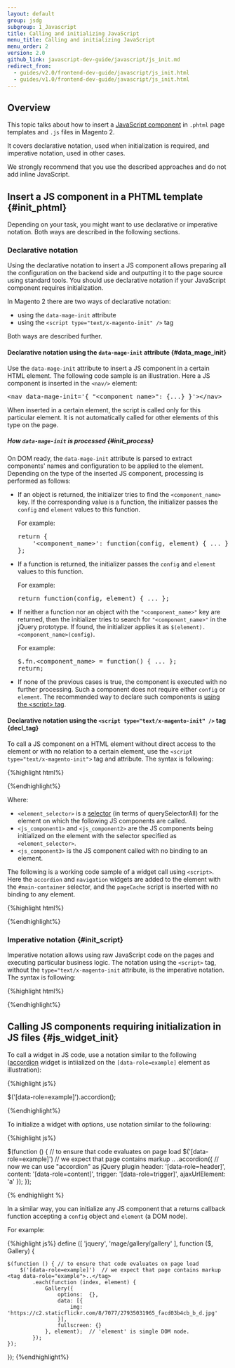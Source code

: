 ```yaml
---
layout: default
group: jsdg
subgroup: 1_Javascript
title: Calling and initializing JavaScript
menu_title: Calling and initializing JavaScript
menu_order: 2
version: 2.0
github_link: javascript-dev-guide/javascript/js_init.md
redirect_from:
  - guides/v2.0/frontend-dev-guide/javascript/js_init.html
  - guides/v1.0/frontend-dev-guide/javascript/js_init.html
---
```


<h2 id="js_init_overview">Overview</h2>

This topic talks about how to insert a [JavaScript component]({{site.gdeurl}}javascript-dev-guide/bk-javascript-dev-guide.html#js_terms) in `.phtml` page templates and `.js` files in Magento 2. 

It covers declarative notation, used when initialization is required, and imperative notation, used in other cases. 

We strongly recommend that you use the described approaches and do not add inline JavaScript. 

## Insert a JS component in a PHTML template {#init_phtml}
Depending on your task, you might want to use declarative or imperative notation. Both ways are described in the following sections.


### Declarative notation

Using the declarative notation to insert a JS component allows preparing all the configuration on the backend side and outputting it to the page source using standard tools. You should use declarative notation if your JavaScript component requires initialization.

In Magento 2 there are two ways of declarative notation:

 - using the `data-mage-init` attribute
 - using the `<script type="text/x-magento-init" />` tag

Both ways are described further.

#### Declarative notation using the `data-mage-init` attribute {#data_mage_init}

Use the <code>data-mage-init</code> attribute to insert a JS component in a certain HTML element. The following code sample is an illustration. Here a JS component is inserted in the `<nav/>` element:
<pre>
&lt;nav data-mage-init='{ &quot;&lt;component_name&gt;&quot;: {...} }'&gt;&lt;/nav&gt;
</pre>

When inserted in a certain element, the script is called only for this particular element. It is not automatically called for other elements of this type on the page. 

##### How `data-mage-init` is processed {#init_process}

On DOM ready, the `data-mage-init` attribute is parsed to extract components' names and configuration to be applied to the element. 
Depending on the type of the inserted JS component, processing is performed as follows:
<ul>

<li>If an object is returned, the initializer tries to find the <code>&lt;component_name&gt;</code> key. If the corresponding value is a function, the initializer passes the <code>config</code> and <code>element</code> values to this function.

For example:
<pre>
return {
    '&lt;component_name&gt;': function(config, element) { ... }
};
</pre>
</li>
<li>If a function is returned, the initializer passes the <code>config</code> and <code>element</code> values to this function. 

For example:

<pre>
return function(config, element) { ... };
</pre>

</li>
<li>If neither a function nor an object with the <code>"&lt;component_name&gt;"</code> key are returned, then the initializer tries to search for <code>"&lt;component_name&gt;"</code> in the jQuery prototype. If found, the initializer applies it as <code>$(element).&lt;component_name&gt;(config)</code>. 

For example:
<pre>
$.fn.&lt;component_name&gt; = function() { ... };
return;
</pre>
</li>

<li>If none of the previous cases is true, the component is executed with no further processing. 
Such a component does not require either <code>config</code> or <code>element</code>. The recommended way to declare such components is <a href="#init_script">using the &lt;script&gt; tag</a>.</li>
</ul>

#### Declarative notation using the `<script type="text/x-magento-init" />` tag {decl_tag}

To call a JS component on a HTML element without direct access to the element or with no relation to a certain element, use the `<script type="text/x-magento-init">` tag and attribute. The syntax is following:

{%highlight html%}
<script type="text/x-magento-init">
{
    // components initialized on the element defined by selector
	"<element_selector>": {
		"<js_component1>": ...,
		"<js_component2>": ...
    },
    // components initialized without binding to an element
    "*": {
        "<js_component3>": ...
    }
}
</script>
{%endhighlight%}

Where:
<ul>
<li><code>&lt;element_selector&gt;</code> is a <a href="https://developer.mozilla.org/en-US/docs/Web/API/Document/querySelector">selector</a> (in terms of querySelectorAll) for the element on which the following JS components are called.</li>
<li><code>&lt;js_component1&gt;</code> and <code>&lt;js_component2&gt;</code> are the JS components being initialized on the element with the selector specified as <code>&lt;element_selector&gt;</code>.</li>
<li><code>&lt;js_component3&gt;</code> is the JS component called with no binding to an element.</li> 
</ul>

The following is a working code sample of a widget call using `<script>`. Here the `accordion` and `navigation` widgets are added to the element with the `#main-container` selector, and the `pageCache` script is inserted with no binding to any element.

{%highlight html%}
<script type="text/x-magento-init">
{
    "#main-container": {
        "navigation": <?php echo $block->getNavigationConfig(); ?>,
        "accordion": <?php echo $block->getNavigationAccordionConfig(); ?>
    },
    "*": {
        "pageCache": <?php echo $block->getPageCacheConfig(); ?>
    }
}
</script>
{%endhighlight%}

### Imperative notation {#init_script}

Imperative notation allows using raw JavaScript code on the pages and executing particular business logic. The notation using the `<script>` tag, without the `type="text/x-magento-init` attribute, is the imperative notation. The syntax is following:

{%highlight html%}
<script>
require([
    'jquery',
    'accordion'  // the alias for "mage/accordion"
], function ($) {
    $(function () { // to ensure that code evaluates on page load
        $('[data-role=example]')  // we expect that page contains the <tag data-role="example">..</tag> markup
            .accordion({ // now we can use "accordion" as jQuery plugin
                header:  '[data-role=header]',
                content: '[data-role=content]',
                trigger: '[data-role=trigger]',
                ajaxUrlElement: "a"
            });
    });
});
</script>
{%endhighlight%}


## Calling JS components requiring initialization in JS files {#js_widget_init}

To call a widget in JS code, use a notation similar to the following ([accordion]({{site.gdeurl}}frontend-dev-guide/javascript/widget_accordion.html) widget is intiialized on the `[data-role=example]` element as illustration):

{%highlight js%}

$('[data-role=example]').accordion();

{%endhighlight%}

To initialize a widget with options, use notation similar to the following:

{%highlight js%}

$(function () { // to ensure that code evaluates on page load
    $('[data-role=example]')  // we expect that page contains markup <tag data-role="example">..</tag>
        .accordion({ // now we can use "accordion" as jQuery plugin
            header:  '[data-role=header]',
	    content: '[data-role=content]',
	    trigger: '[data-role=trigger]',
            ajaxUrlElement: 'a'
        });
});

{% endhighlight %}

In a similar way, you can initialize any JS component that a returns callback function accepting a `config` object and `element` (a DOM node).

For example:

{%highlight js%}
define ([
    'jquery',
    'mage/gallery/gallery'
], function ($, Gallery) {

    $(function () { // to ensure that code evaluates on page load
        $('[data-role=example]')  // we expect that page contains markup <tag data-role="example">..</tag>
            .each(function (index, element) {
                Gallery({
                    options:  {},
                    data: [{
                        img: 'https://c2.staticflickr.com/8/7077/27935031965_facd03b4cb_b_d.jpg'
                    }],
                    fullscreen: {}
                }, element);  // 'element' is simgle DOM node. 
            });
    });
});
{%endhighlight%}


